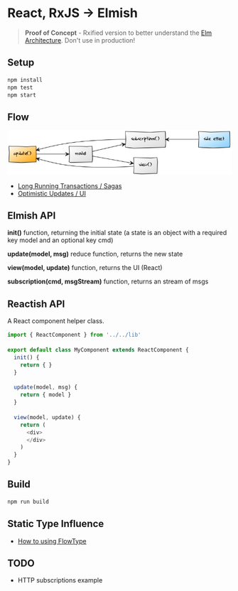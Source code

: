 # React, RxJS -> Elmish

> __Proof of Concept__ - Rxified version to better understand the [Elm Architecture](https://guide.elm-lang.org/architecture/). Don't use in production!

## Setup

```bash
npm install
npm test
npm start
```

## Flow
![Diagram](docs/diagram.png)

* [Long Running Transactions / Sagas](docs/saga.md)
* [Optimistic Updates / UI](docs/optimistic-update.md)

## Elmish API

**init()** function, returning the initial state (a state is an object with a required key model and an optional key cmd)

**update(model, msg)** reduce function, returns the new state

**view(model, update)** function, returns the UI (React)

**subscription(cmd, msgStream)** function, returns an stream of msgs

## Reactish API

A React component helper class.

```javascript
import { ReactComponent } from '../../lib'

export default class MyComponent extends ReactComponent {
  init() {
    return { }
  }

  update(model, msg) {
    return { model }
  }

  view(model, update) {
    return (
      <div>
      </div>
    )
  }
}
```

## Build

```bash
npm run build
```

## Static Type Influence

* [How to using FlowType]()

## TODO

* HTTP subscriptions example
